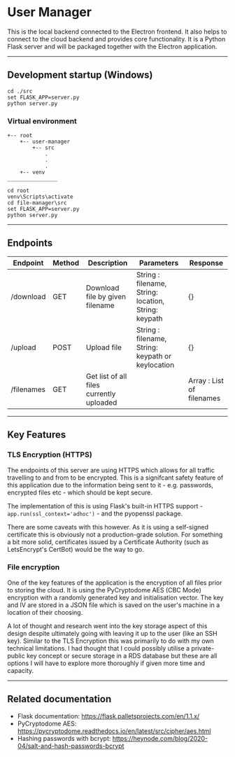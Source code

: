 # User Manager

This is the local backend connected to the Electron frontend. It also helps to connect to the cloud backend and provides core functionality. It is a Python Flask server and will be packaged together with the Electron application.

---

## Development startup (Windows)
```
cd ./src
set FLASK_APP=server.py
python server.py
```
### Virtual environment
```
+-- root
    +-- user-manager
        +-- src
            .
            .
            .
    +-- venv
________________

cd root
venv\Scripts\activate
cd file-manager\src
set FLASK_APP=server.py
python server.py

```
---

## Endpoints

| Endpoint | Method | Description | Parameters | Response
|-|-|-|-|-|
| /download | GET | Download file by given filename | String : filename, String: location, String: keypath | {} |
| /upload | POST | Upload file | String : filename, String: keypath or keylocation | {} |
| /filenames | GET | Get list of all files currently uploaded | | Array : List of filenames |

---

## Key Features

### TLS Encryption (HTTPS)
The endpoints of this server are using HTTPS which allows for all traffic travelling to and from to be encrypted. This is a signifcant safety feature of this application due to the information being sent to it - e.g. passwords, encrypted files etc - which should be kept secure.

The implementation of this is using Flask's built-in HTTPS support - `app.run(ssl_context='adhoc')` - and the pyopenssl package.

There are some caveats with this however. As it is using a self-signed certificate this is obviously not a production-grade solution. For something a bit more solid, certificates issued by a Certificate Authority (such as LetsEncrypt's CertBot) would be the way to go.

### File encryption
One of the key features of the application is the encryption of all files prior to storing the cloud. It is using the PyCryptodome AES (CBC Mode) encryption with a randomly generated key and initialisation vector. The key and IV are stored in a JSON file which is saved on the user's machine in a location of their choosing.

A lot of thought and research went into the key storage aspect of this design despite ultimately going with leaving it up to the user (like an SSH key). Similar to the TLS Encryption this was primarily to do with my own technical limitations. I had thought that I could possibly utilise a private-public key concept or secure storage in a RDS database but these are all options I will have to explore more thoroughly if given more time and capacity.


---

## Related documentation
* Flask documentation: https://flask.palletsprojects.com/en/1.1.x/
* PyCryptodome AES: https://pycryptodome.readthedocs.io/en/latest/src/cipher/aes.html
* Hashing passwords with bcrypt: https://heynode.com/blog/2020-04/salt-and-hash-passwords-bcrypt


